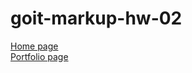 # goit-markup-hw-02
[Home page](https://vadimfront.github.io/goit-markup-hw-02/) <br>
[Portfolio page](https://vadimfront.github.io/goit-markup-hw-02/portfolio.html)
